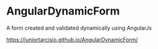 # AngularDynamicForm
A form created and validated dynamically using AngularJs

https://juniortarcisio.github.io/AngularDynamicForm/
